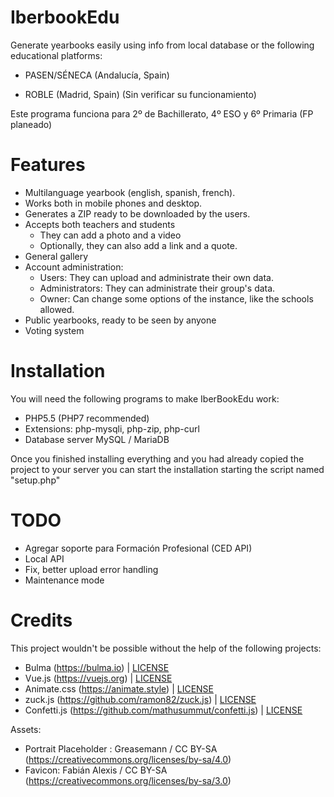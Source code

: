 # IberbookEdu

Generate yearbooks easily using info from local database or the following educational platforms:

* PASEN/SÉNECA (Andalucía, Spain)

* ROBLE (Madrid, Spain) (Sin verificar su funcionamiento)

Este programa funciona para 2º de Bachillerato, 4º ESO y 6º Primaria (FP planeado)

# Features

* Multilanguage yearbook (english, spanish, french).
* Works both in mobile phones and desktop.
* Generates a ZIP ready to be downloaded by the users.
* Accepts both teachers and students
  * They can add a photo and a video
  * Optionally, they can also add a link and a quote.
* General gallery
* Account administration:
  * Users: They can upload and administrate their own data.
  * Administrators: They can administrate their group's data.
  * Owner: Can change some options of the instance, like the schools allowed.
* Public yearbooks, ready to be seen by anyone
* Voting system

# Installation

You will need the following programs to make IberBookEdu work:
* PHP5.5 (PHP7 recommended)
* Extensions: php-mysqli, php-zip, php-curl
* Database server MySQL / MariaDB

Once you finished installing everything and you had already copied the project to your server you can start the installation starting the script named "setup.php"

# TODO

* Agregar soporte para Formación Profesional (CED API)
* Local API
* Fix, better upload error handling
* Maintenance mode

# Credits

This project wouldn't be possible without the help of the following projects:

* Bulma (https://bulma.io) | [LICENSE](https://github.com/jgthms/bulma/blob/master/LICENSE)
* Vue.js (https://vuejs.org) | [LICENSE](https://github.com/vuejs/vuejs.org/blob/master/LICENSE)
* Animate.css (https://animate.style) | [LICENSE](https://github.com/animate-css/animate.css/blob/master/LICENSE)
* zuck.js (https://github.com/ramon82/zuck.js) | [LICENSE](https://github.com/ramon82/zuck.js/blob/master/LICENSE)
* Confetti.js (https://github.com/mathusummut/confetti.js) | [LICENSE](https://github.com/mathusummut/confetti.js/blob/master/LICENSE)

Assets:

* Portrait Placeholder : Greasemann / CC BY-SA (https://creativecommons.org/licenses/by-sa/4.0)
* Favicon: Fabián Alexis / CC BY-SA (https://creativecommons.org/licenses/by-sa/3.0)
